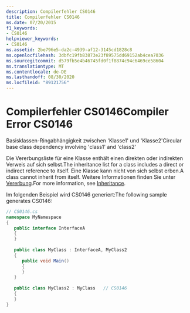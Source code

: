 ```yaml
---
description: Compilerfehler CS0146
title: Compilerfehler CS0146
ms.date: 07/20/2015
f1_keywords:
- CS0146
helpviewer_keywords:
- CS0146
ms.assetid: 2be796e5-da2c-4939-af12-3145cd1828c8
ms.openlocfilehash: 3dbfc19fb83873e23f89575dd69152ab4cea7036
ms.sourcegitcommit: d579fb5e4b46745fd0f1f8874c94c6469ce58604
ms.translationtype: MT
ms.contentlocale: de-DE
ms.lasthandoff: 08/30/2020
ms.locfileid: "89121756"
---
```

# <a name="compiler-error-cs0146"></a><span data-ttu-id="b4f02-103">Compilerfehler CS0146</span><span class="sxs-lookup"><span data-stu-id="b4f02-103">Compiler Error CS0146</span></span>
<span data-ttu-id="b4f02-104">Basisklassen-Ringabhängigkeit zwischen 'Klasse1' und 'Klasse2'</span><span class="sxs-lookup"><span data-stu-id="b4f02-104">Circular base class dependency involving 'class1' and 'class2'</span></span>  
  
 <span data-ttu-id="b4f02-105">Die Vererbungsliste für eine Klasse enthält einen direkten oder indirekten Verweis auf sich selbst.</span><span class="sxs-lookup"><span data-stu-id="b4f02-105">The inheritance list for a class includes a direct or indirect reference to itself.</span></span> <span data-ttu-id="b4f02-106">Eine Klasse kann nicht von sich selbst erben.</span><span class="sxs-lookup"><span data-stu-id="b4f02-106">A class cannot inherit from itself.</span></span> <span data-ttu-id="b4f02-107">Weitere Informationen finden Sie unter [Vererbung](../programming-guide/classes-and-structs/inheritance.md).</span><span class="sxs-lookup"><span data-stu-id="b4f02-107">For more information, see [Inheritance](../programming-guide/classes-and-structs/inheritance.md).</span></span>  
  
 <span data-ttu-id="b4f02-108">Im folgenden Beispiel wird CS0146 generiert:</span><span class="sxs-lookup"><span data-stu-id="b4f02-108">The following sample generates CS0146:</span></span>  
  
```csharp  
// CS0146.cs  
namespace MyNamespace  
{  
   public interface InterfaceA  
   {  
   }  
  
   public class MyClass : InterfaceA, MyClass2  
   {  
      public void Main()  
      {  
      }  
   }  
  
   public class MyClass2 : MyClass   // CS0146  
   {  
   }  
}  
```
